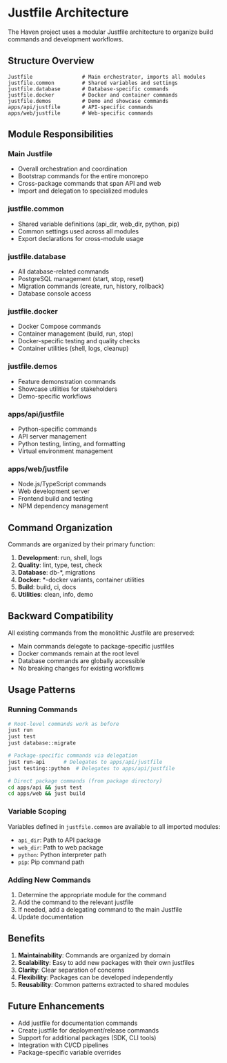 # Justfile Architecture

The Haven project uses a modular Justfile architecture to organize build commands and development workflows.

## Structure Overview

```
Justfile                # Main orchestrator, imports all modules
justfile.common         # Shared variables and settings
justfile.database       # Database-specific commands
justfile.docker         # Docker and container commands
justfile.demos          # Demo and showcase commands
apps/api/justfile       # API-specific commands
apps/web/justfile       # Web-specific commands
```

## Module Responsibilities

### Main Justfile
- Overall orchestration and coordination
- Bootstrap commands for the entire monorepo
- Cross-package commands that span API and web
- Import and delegation to specialized modules

### justfile.common
- Shared variable definitions (api_dir, web_dir, python, pip)
- Common settings used across all modules
- Export declarations for cross-module usage

### justfile.database
- All database-related commands
- PostgreSQL management (start, stop, reset)
- Migration commands (create, run, history, rollback)
- Database console access

### justfile.docker
- Docker Compose commands
- Container management (build, run, stop)
- Docker-specific testing and quality checks
- Container utilities (shell, logs, cleanup)

### justfile.demos
- Feature demonstration commands
- Showcase utilities for stakeholders
- Demo-specific workflows

### apps/api/justfile
- Python-specific commands
- API server management
- Python testing, linting, and formatting
- Virtual environment management

### apps/web/justfile
- Node.js/TypeScript commands
- Web development server
- Frontend build and testing
- NPM dependency management

## Command Organization

Commands are organized by their primary function:

1. **Development**: run, shell, logs
2. **Quality**: lint, type, test, check
3. **Database**: db-*, migrations
4. **Docker**: *-docker variants, container utilities
5. **Build**: build, ci, docs
6. **Utilities**: clean, info, demo

## Backward Compatibility

All existing commands from the monolithic Justfile are preserved:
- Main commands delegate to package-specific justfiles
- Docker commands remain at the root level
- Database commands are globally accessible
- No breaking changes for existing workflows

## Usage Patterns

### Running Commands
```bash
# Root-level commands work as before
just run
just test
just database::migrate

# Package-specific commands via delegation
just run-api      # Delegates to apps/api/justfile
just testing::python  # Delegates to apps/api/justfile

# Direct package commands (from package directory)
cd apps/api && just test
cd apps/web && just build
```

### Variable Scoping
Variables defined in `justfile.common` are available to all imported modules:
- `api_dir`: Path to API package
- `web_dir`: Path to web package  
- `python`: Python interpreter path
- `pip`: Pip command path

### Adding New Commands
1. Determine the appropriate module for the command
2. Add the command to the relevant justfile
3. If needed, add a delegating command to the main Justfile
4. Update documentation

## Benefits

1. **Maintainability**: Commands are organized by domain
2. **Scalability**: Easy to add new packages with their own justfiles
3. **Clarity**: Clear separation of concerns
4. **Flexibility**: Packages can be developed independently
5. **Reusability**: Common patterns extracted to shared modules

## Future Enhancements

- Add justfile for documentation commands
- Create justfile for deployment/release commands
- Support for additional packages (SDK, CLI tools)
- Integration with CI/CD pipelines
- Package-specific variable overrides